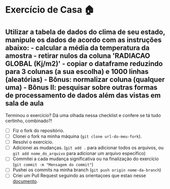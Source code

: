 # Exercício de Casa 🏠 

Utilizar a tabela de dados do clima de seu estado, manipule os dados de acordo com as instruções abaixo:
    - calcular a média da temperatura da amostra
    - retirar nulos da coluna 'RADIACAO GLOBAL (Kj/m2)'
    - copiar o dataframe reduzindo para 3 colunas (a sua escolha) e 1000 linhas (aleatórias)
    - Bônus: normalizar coluna (qualquer uma)
    - Bônus II: pesquisar sobre outras formas de processamento de dados além das vistas em sala de aula
---

Terminou o exercício? Dá uma olhada nessa checklist e confere se tá tudo certinho, combinado?!

- [ ] Fiz o fork do repositório.
- [ ] Clonei o fork na minha máquina (`git clone url-do-meu-fork`).
- [ ] Resolvi o exercício.
- [ ] Adicionei as mudanças. (`git add .` para adicionar todos os arquivos, ou `git add nome_do_arquivo` para adicionar um arquivo específico)
- [ ] Commitei a cada mudança significativa ou na finalização do exercício (`git commit -m "Mensagem do commit"`)
- [ ] Pushei os commits na minha branch (`git push origin nome-da-branch`)
- [ ] Criei um Pull Request seguindo as orientaçoes que estao nesse [documento](https://github.com/mflilian/repo-example/blob/main/exercicios/para-casa/instrucoes-pull-request.md).
